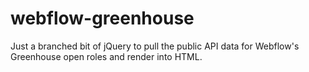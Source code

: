 # webflow-greenhouse

Just a branched bit of jQuery to pull the public API data for Webflow's Greenhouse open roles and render into HTML.

